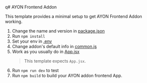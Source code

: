 q# AYON Frontend Addon

This template provides a minimal setup to get AYON Frontend Addon working.


1. Change the name and version in [package.json](package.json)
2. Run `npm install`
3. Set your env in [.env](.env)
4. Change addon's default info in [common.js](src/common.js)
5. Work as you usually do in [App.jsx](src/App.jsx)
   > This template expects `App.jsx`.
6. Run `npm run dev` to test
7. Run `npm build` to build your AYON addon frontend App.
